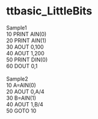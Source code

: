 # ttbasic_LittleBits

Sample1<br>
10 PRINT AIN(0)<br>
20 PRINT AIN(1)<br>
30 AOUT 0,100<br>
40 AOUT 1,200<br>
50 PRINT DIN(0)<br>
60 DOUT 0,1<br>
<br>
Sample2<br>
10 A=AIN(0)<br>
20 AOUT 0,A/4<br>
30 B=AIN(1)<br>
40 AOUT 1,B/4<br>
50 GOTO 10<br>


